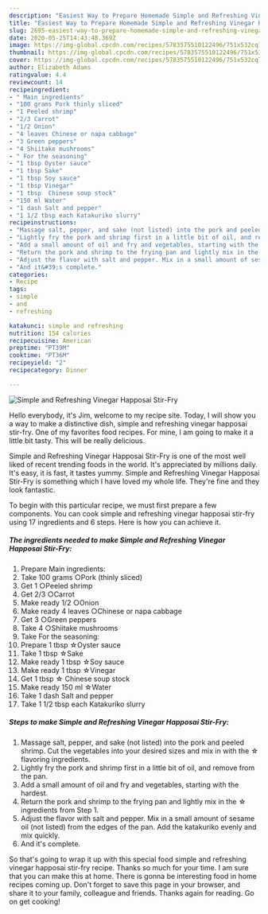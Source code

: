 ```yaml
---
description: "Easiest Way to Prepare Homemade Simple and Refreshing Vinegar Happosai Stir-Fry"
title: "Easiest Way to Prepare Homemade Simple and Refreshing Vinegar Happosai Stir-Fry"
slug: 2695-easiest-way-to-prepare-homemade-simple-and-refreshing-vinegar-happosai-stir-fry
date: 2020-05-25T14:43:48.369Z
image: https://img-global.cpcdn.com/recipes/5783575510122496/751x532cq70/simple-and-refreshing-vinegar-happosai-stir-fry-recipe-main-photo.jpg
thumbnail: https://img-global.cpcdn.com/recipes/5783575510122496/751x532cq70/simple-and-refreshing-vinegar-happosai-stir-fry-recipe-main-photo.jpg
cover: https://img-global.cpcdn.com/recipes/5783575510122496/751x532cq70/simple-and-refreshing-vinegar-happosai-stir-fry-recipe-main-photo.jpg
author: Elizabeth Adams
ratingvalue: 4.4
reviewcount: 14
recipeingredient:
- " Main ingredients"
- "100 grams Pork thinly sliced"
- "1 Peeled shrimp"
- "2/3 Carrot"
- "1/2 Onion"
- "4 leaves Chinese or napa cabbage"
- "3 Green peppers"
- "4 Shiitake mushrooms"
- " For the seasoning"
- "1 tbsp Oyster sauce"
- "1 tbsp Sake"
- "1 tbsp Soy sauce"
- "1 tbsp Vinegar"
- "1 tbsp  Chinese soup stock"
- "150 ml Water"
- "1 dash Salt and pepper"
- "1 1/2 tbsp each Katakuriko slurry"
recipeinstructions:
- "Massage salt, pepper, and sake (not listed) into the pork and peeled shrimp. Cut the vegetables into your desired sizes and mix in with the ☆ flavoring ingredients."
- "Lightly fry the pork and shrimp first in a little bit of oil, and remove from the pan."
- "Add a small amount of oil and fry and vegetables, starting with the hardest."
- "Return the pork and shrimp to the frying pan and lightly mix in the ☆ ingredients from Step 1."
- "Adjust the flavor with salt and pepper. Mix in a small amount of sesame oil (not listed) from the edges of the pan. Add the katakuriko evenly and mix quickly."
- "And it&#39;s complete."
categories:
- Recipe
tags:
- simple
- and
- refreshing

katakunci: simple and refreshing 
nutrition: 154 calories
recipecuisine: American
preptime: "PT39M"
cooktime: "PT36M"
recipeyield: "2"
recipecategory: Dinner

---
```



![Simple and Refreshing Vinegar Happosai Stir-Fry](https://img-global.cpcdn.com/recipes/5783575510122496/751x532cq70/simple-and-refreshing-vinegar-happosai-stir-fry-recipe-main-photo.jpg)

Hello everybody, it's Jim, welcome to my recipe site. Today, I will show you a way to make a distinctive dish, simple and refreshing vinegar happosai stir-fry. One of my favorites food recipes. For mine, I am going to make it a little bit tasty. This will be really delicious.



Simple and Refreshing Vinegar Happosai Stir-Fry is one of the most well liked of recent trending foods in the world. It's appreciated by millions daily. It's easy, it is fast, it tastes yummy. Simple and Refreshing Vinegar Happosai Stir-Fry is something which I have loved my whole life. They're fine and they look fantastic.


To begin with this particular recipe, we must first prepare a few components. You can cook simple and refreshing vinegar happosai stir-fry using 17 ingredients and 6 steps. Here is how you can achieve it.

<!--inarticleads1-->

##### The ingredients needed to make Simple and Refreshing Vinegar Happosai Stir-Fry:

1. Prepare  Main ingredients:
1. Take 100 grams ○Pork (thinly sliced)
1. Get 1 ○Peeled shrimp
1. Get 2/3 ○Carrot
1. Make ready 1/2 ○Onion
1. Make ready 4 leaves ○Chinese or napa cabbage
1. Get 3 ○Green peppers
1. Take 4 ○Shiitake mushrooms
1. Take  For the seasoning:
1. Prepare 1 tbsp ☆Oyster sauce
1. Take 1 tbsp ☆Sake
1. Make ready 1 tbsp ☆Soy sauce
1. Make ready 1 tbsp ☆Vinegar
1. Get 1 tbsp ☆ Chinese soup stock
1. Make ready 150 ml ☆Water
1. Take 1 dash Salt and pepper
1. Take 1 1/2 tbsp each Katakuriko slurry




<!--inarticleads2-->

##### Steps to make Simple and Refreshing Vinegar Happosai Stir-Fry:

1. Massage salt, pepper, and sake (not listed) into the pork and peeled shrimp. Cut the vegetables into your desired sizes and mix in with the ☆ flavoring ingredients.
1. Lightly fry the pork and shrimp first in a little bit of oil, and remove from the pan.
1. Add a small amount of oil and fry and vegetables, starting with the hardest.
1. Return the pork and shrimp to the frying pan and lightly mix in the ☆ ingredients from Step 1.
1. Adjust the flavor with salt and pepper. Mix in a small amount of sesame oil (not listed) from the edges of the pan. Add the katakuriko evenly and mix quickly.
1. And it&#39;s complete.




So that's going to wrap it up with this special food simple and refreshing vinegar happosai stir-fry recipe. Thanks so much for your time. I am sure that you can make this at home. There is gonna be interesting food in home recipes coming up. Don't forget to save this page in your browser, and share it to your family, colleague and friends. Thanks again for reading. Go on get cooking!
